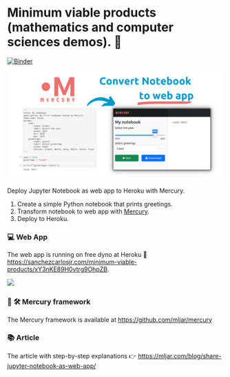 # Minimum viable products (mathematics and computer sciences demos). :rocket:
[![Binder](https://mybinder.org/badge_logo.svg)](https://mybinder.org/v2/gh/sanchezcarlosjr/minimum-viable-products/HEAD)

![](https://raw.githubusercontent.com/mljar/visual-identity/main/mercury/mercury_convert_notebook_3.png)

Deploy Jupyter Notebook as web app to Heroku with Mercury. 

1. Create a simple Python notebook that prints greetings.
2. Transform notebook to web app with [Mercury](https://github.com/mljar/mercury).
3. Deploy to Heroku.

### 💻 Web App

The web app is running on free dyno at Heroku 🔗 https://sanchezcarlosjr.com/minimum-viable-products/xY3nKE89H0vtrg9OhpZB.

![](https://raw.githubusercontent.com/pplonski/mercury-simple-demo/main/media/super-simple-web-app.gif)

### 🧰 🛠️ Mercury framework

The Mercury framework is available at https://github.com/mljar/mercury

### 📚 Article

The article with step-by-step explanations 👉 https://mljar.com/blog/share-jupyter-notebook-as-web-app/
